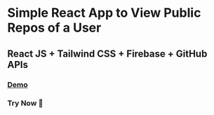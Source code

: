 # Simple React App to View Public Repos of a User
## React JS + Tailwind CSS + Firebase + GitHub APIs
### [Demo](https://githubrepoview.web.app/)
### Try Now 🚀
